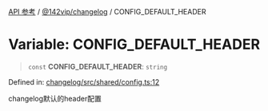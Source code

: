 [API 参考](../../../index.md) / [@142vip/changelog](../index.md) / CONFIG\_DEFAULT\_HEADER

# Variable: CONFIG\_DEFAULT\_HEADER

> `const` **CONFIG\_DEFAULT\_HEADER**: `string`

Defined in: [changelog/src/shared/config.ts:12](https://github.com/142vip/core-x/blob/15d5bc9ef4bece78c0e60bdf074a2d245f625100/packages/changelog/src/shared/config.ts#L12)

changelog默认的header配置
